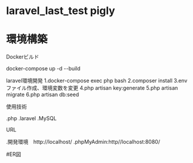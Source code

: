 # laravel_last_test pigly

# 環境構築
Dockerビルド

docker-compose up -d --build

laravel環境開発
1.docker-compose exec php bash
2.composer install
3.envファイル作成、環境変数を変更
4.php artisan key:generate
5.php artisan migrate
6.php artisan db:seed


使用技術

.php
.laravel
.MySQL

URL

.開発環境　http://localhost/
.phpMyAdmin:http//localhost:8080/

#ER図
